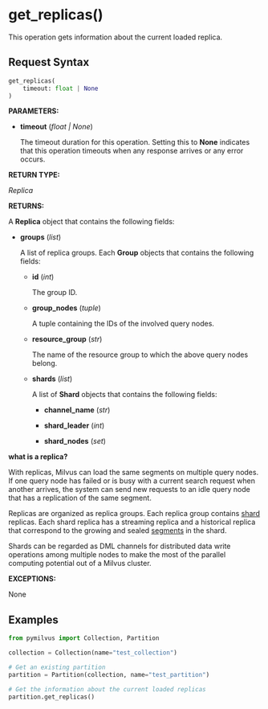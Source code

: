
# get_replicas()

This operation gets information about the current loaded replica.

## Request Syntax

```python
get_replicas(
    timeout: float | None
)
```

__PARAMETERS:__

- __timeout__ (_float _|_ None_)  

    The timeout duration for this operation. Setting this to __None__ indicates that this operation timeouts when any response arrives or any error occurs.

__RETURN TYPE:__

_Replica_

__RETURNS:__

A __Replica__ object that contains the following fields:

- __groups__ (_list_)

    A list of replica groups. Each __Group__ objects that contains the following fields:

    - __id__ (_int_)

        The group ID.

    - __group_nodes__ (_tuple_)

        A tuple containing the IDs of the involved query nodes.

    - __resource_group__ (_str_)

        The name of the resource group to which the above query nodes belong.

    - __shards__ (_list_)  

        A list of __Shard__ objects that contains the following fields:

        - __channel_name__ (_str_)

        - __shard_leader__ (_int_)

        - __shard_nodes__ (_set_)

<div class="admonition note">

<p><b>what is a replica?</b></p>

<p>With replicas, Milvus can load the same segments on multiple query nodes. If one query node has failed or is busy with a current search request when another arrives, the system can send new requests to an idle query node that has a replication of the same segment. </p>
<p>Replicas are organized as replica groups. Each replica group contains <a href="https://milvus.io/docs/v2.1.x/glossary.md#Sharding">shard</a> replicas. Each shard replica has a streaming replica and a historical replica that correspond to the growing and sealed <a href="https://milvus.io/docs/v2.1.x/glossary.md#Segment">segments</a> in the shard.</p>
<p>Shards can be regarded as DML channels for distributed data write operations among multiple nodes to make the most of the parallel computing potential out of a Milvus cluster.</p>

</div>

__EXCEPTIONS:__

None

## Examples

```python
from pymilvus import Collection, Partition

collection = Collection(name="test_collection")

# Get an existing partition
partition = Partition(collection, name="test_partition")

# Get the information about the current loaded replicas
partition.get_replicas()
```

